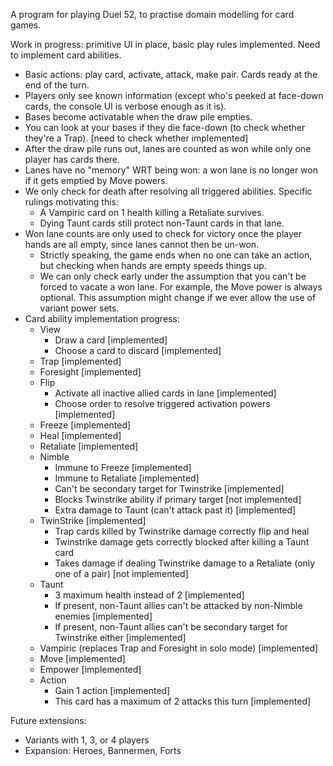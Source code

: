 A program for playing Duel 52, to practise domain modelling for card games.

Work in progress: primitive UI in place, basic play rules implemented. Need to implement card abilities.

- Basic actions: play card, activate, attack, make pair. Cards ready at the end of the turn.
- Players only see known information (except who's peeked at face-down cards, the console UI is verbose enough as it is).
- Bases become activatable when the draw pile empties.
- You can look at your bases if they die face-down (to check whether they're a Trap). [need to check whether implemented]
- After the draw pile runs out, lanes are counted as won while only one player has cards there.
- Lanes have no "memory" WRT being won: a won lane is no longer won if it gets emptied by Move powers.
- We only check for death after resolving all triggered abilities. Specific rulings motivating this:
  - A Vampiric card on 1 health killing a Retaliate survives.
  - Dying Taunt cards still protect non-Taunt cards in that lane.
- Won lane counts are only used to check for victory once the player hands are all empty, since lanes cannot then be un-won.
  - Strictly speaking, the game ends when no one can take an action, but checking when hands are empty speeds things up.
  - We can only check early under the assumption that you can't be forced to vacate a won lane. For example, the Move power is always optional. This assumption might change if we ever allow the use of variant power sets.
- Card ability implementation progress:
  - View
    - Draw a card [implemented]
    - Choose a card to discard [implemented]
  - Trap [implemented]
  - Foresight [implemented]
  - Flip
    - Activate all inactive allied cards in lane [implemented]
    - Choose order to resolve triggered activation powers [implemented]
  - Freeze [implemented]
  - Heal [implemented]
  - Retaliate [implemented]
  - Nimble
    - Immune to Freeze [implemented]
    - Immune to Retaliate [implemented]
    - Can't be secondary target for Twinstrike [implemented]
    - Blocks Twinstrike ability if primary target [not implemented]
    - Extra damage to Taunt (can't attack past it) [implemented]
  - TwinStrike [implemented]
    - Trap cards killed by Twinstrike damage correctly flip and heal
    - Twinstrike damage gets correctly blocked after killing a Taunt card
    - Takes damage if dealing Twinstrike damage to a Retaliate (only one of a pair) [not implemented]
  - Taunt
    - 3 maximum health instead of 2 [implemented]
    - If present, non-Taunt allies can't be attacked by non-Nimble enemies [implemented]
    - If present, non-Taunt allies can't be secondary target for Twinstrike either [implemented]
  - Vampiric (replaces Trap and Foresight in solo mode) [implemented]
  - Move [implemented]
  - Empower [implemented]
  - Action
    - Gain 1 action [implemented]
    - This card has a maximum of 2 attacks this turn [implemented]

Future extensions:

- Variants with 1, 3, or 4 players
- Expansion: Heroes, Bannermen, Forts
